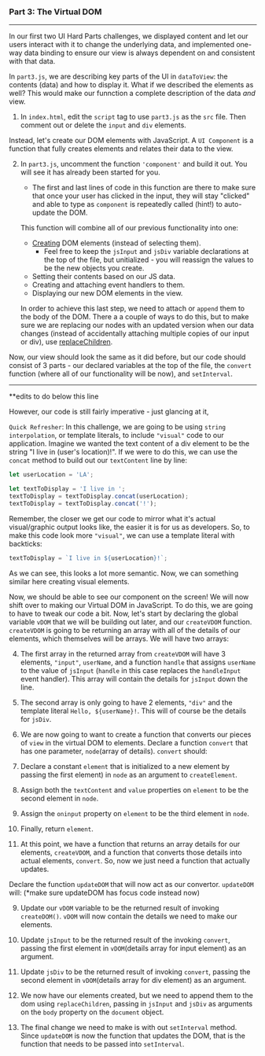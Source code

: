### Part 3: The Virtual DOM

---

In our first two UI Hard Parts challenges, we displayed content and let our users interact with it to change the underlying data, and implemented one-way data binding to ensure our view is always dependent on and consistent with that data.

In `part3.js`, we are describing key parts of the UI in `dataToView`: the contents (data) and how to display it. What if we described the elements as well? This would make our funnction a complete description of the data _and_ view.

1. In `index.html`, edit the `script` tag to use `part3.js` as the `src` file. Then comment out or delete the `input` and `div` elements.

Instead, let's create our DOM elements with JavaScript. A `UI Component` is a function that fully creates elements and relates their data to the view.

2. In `part3.js`, uncomment the function `'component'` and build it out. You will see it has already been started for you.

   - The first and last lines of code in this function are there to make sure that once your user has clicked in the input, they will stay "clicked" and able to type as `component` is repeatedly called (hint!) to auto-update the DOM.

   This function will combine all of our previous functionality into one:

   - [Creating](https://developer.mozilla.org/en-US/docs/Web/API/Document/createElement) DOM elements (instead of selecting them).
     - Feel free to keep the `jsInput` and `jsDiv` variable declarations at the top of the file, but unitialized - you will reassign the values to be the new objects you create.
   - Setting their contents based on our JS data.
   - Creating and attaching event handlers to them.
   - Displaying our new DOM elements in the view.

   In order to achieve this last step, we need to attach or `append` them to the body of the DOM. There a a couple of ways to do this, but to make sure we are replacing our nodes with an updated version when our data changes (instead of accidentally attaching multiple copies of our input or div), use [replaceChildren](https://developer.mozilla.org/en-US/docs/Web/API/Document/replaceChildren).

Now, our view should look the same as it did before, but our code should consist of 3 parts - our declared variables at the top of the file, the `convert` function (where all of our functionality will be now), and `setInterval`.

---

\*\*edits to do below this line

However, our code is still fairly imperative - just glancing at it,

`Quick Refresher`: In this challenge, we are going to be using `string interpolation`, or template literals, to include `"visual"` code to our application. Imagine we wanted the text content of a div element to be the string "I live in (user's location)!". If we were to do this, we can use the `concat` method to build out our `textContent` line by line:

```javascript
let userLocation = 'LA';

let textToDisplay = 'I live in ';
textToDisplay = textToDisplay.concat(userLocation);
textToDisplay = textToDisplay.concat('!');
```

Remember, the closer we get our code to mirror what it's actual visual/graphic output looks like, the easier it is for us as developers. So, to make this code look more `"visual"`, we can use a template literal with backticks:

```javascript
textToDisplay = `I live in ${userLocation}!`;
```

As we can see, this looks a lot more semantic. Now, we can something similar here creating visual elements.

Now, we should be able to see our component on the screen! We will now shift over to making our Virtual DOM in JavaScript. To do this, we are going to have to tweak our code a bit. Now, let's start by declaring the global variable `vDOM` that we will be building out later, and our `createVDOM` function. `createVDOM` is going to be returning an array with all of the details of our elements, which themselves will be arrays. We will have two arrays:

4. The first array in the returned array from `createVDOM` will have 3 elements, `"input"`, `userName`, and a function `handle` that assigns `userName` to the value of `jsInput` (`handle` in this case replaces the `handleInput` event handler). This array will contain the details for `jsInput` down the line.

5. The second array is only going to have 2 elements, `"div"` and the template literal `Hello, ${userName}!`. This will of course be the details for `jsDiv`.

6. We are now going to want to create a function that converts our pieces of `view` in the virtual DOM to elements. Declare a function `convert` that has one parameter, `node`(array of details). `convert` should:

7. Declare a constant `element` that is initialized to a new element by passing the first element) in `node` as an argument to `createElement`.

8. Assign both the `textContent` and `value` properties on `element` to be the second element in `node`.

9. Assign the `oninput` property on `element` to be the third element in `node`.

10. Finally, return `element`.

11. At this point, we have a function that returns an array details for our elements, `createVDOM`, and a function that converts those details into actual elements, `convert`. So, now we just need a function that actually updates.

Declare the function `updateDOM` that will now act as our convertor. `updateDOM` will: (\*make sure updateDOM has focus code instead now)

9. Update our `vDOM` variable to be the returned result of invoking `createDOM()`. `vDOM` will now contain the details we need to make our elements.

10. Update `jsInput` to be the returned result of the invoking `convert`, passing the first element in `vDOM`(details array for input element) as an argument.

11. Update `jsDiv` to be the returned result of invoking `convert`, passing the second element in `vDOM`(details array for div element) as an argument.

12. We now have our elements created, but we need to append them to the dom using `replaceChildren`, passing in `jsInput` and `jsDiv` as arguments on the `body` property on the `document` object.

13. The final change we need to make is with out `setInterval` method. Since `updateDOM` is now the function that updates the DOM, that is the function that needs to be passed into `setInterval`.

